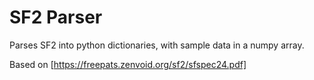 # SF2 Parser

Parses SF2 into python dictionaries, with sample data in a numpy array.

Based on [https://freepats.zenvoid.org/sf2/sfspec24.pdf]
